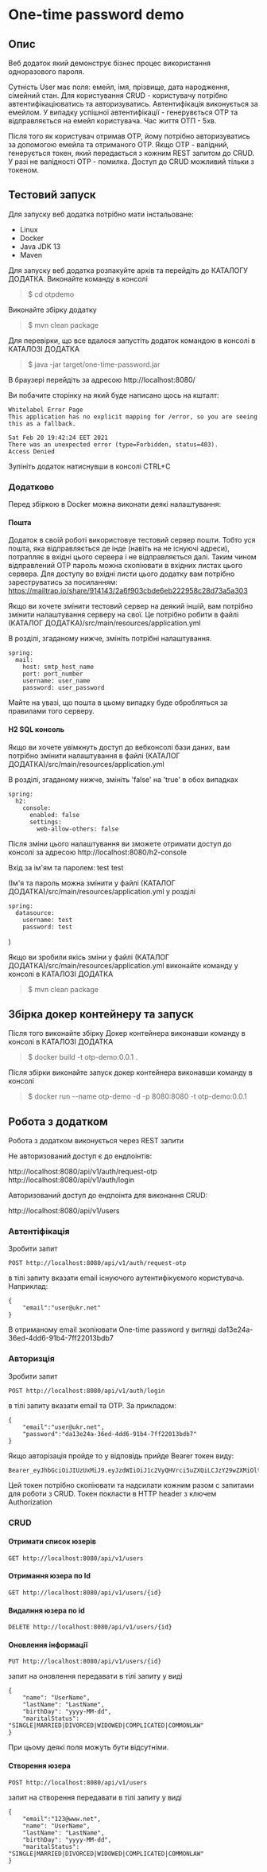 # One-time password demo

## Опис

Веб додаток який демонструє бізнес процес використання одноразового пароля.

Сутність User має поля: емейл, імя, прізвище, дата народження, сімейний стан.
Для користування CRUD - користувачу потрібно автентифікаціюватись та авторизуватись. Автентифікація виконується за емейлом.
У випадку успішної автентифікації - генерувється OTP та відправляється на емейл користувача.
Час життя ОТП - 5хв. 

Після того як користувач отримав ОТР, йому потрібно авторизуватись за допомогою емейла та отриманого ОТР. 
Якщо OTP - валідний, генерується токен, який передається з кожним REST запитом до CRUD. У разі не валідності OTP - помилка.
Доступ до CRUD можливий тільки з токеном.

## Тестовий запуск

Для запуску веб додатка потрібно мати інстальоване:
* Linux
* Docker
* Java JDK 13
* Maven

Для запуску веб додатка розпакуйте архів та перейдіть до КАТАЛОГУ ДОДАТКА.
Виконайте команду в консолі
>$ cd otpdemo

Виконайте збірку додатку
>$ mvn clean package

Для перевірки, що все вдалося запустіть додаток командою в консолі в КАТАЛОЗІ ДОДАТКА
>$ java -jar target/one-time-password.jar

В браузері перейдіть за адресою 
http://localhost:8080/

Ви побачите сторінку на який буде написано щось на кшталт:
```
Whitelabel Error Page
This application has no explicit mapping for /error, so you are seeing this as a fallback.

Sat Feb 20 19:42:24 EET 2021
There was an unexpected error (type=Forbidden, status=403).
Access Denied
```

Зупініть додаток натиснувши в консолі CTRL+C

### Додатково

Перед збіркою в Doсker можна виконати деякі налаштування:

#### Пошта

Додаток в своій роботі використовуе тестовий сервер пошти. 
Тобто уся пошта, яка відправляється де інде (навіть на не існуючі адреси), 
потрапляє в вхідні цього сервера і не відправляється далі.
Таким чином відправлений ОТР пароль можна скопіювати в вхідних листах цього сервера. 
Для доступу во вхідні листи цього додатку вам потрібно зареструватись за посиланням:
https://mailtrap.io/share/914143/2a6f903cbde6eb222958c28d73a5a303


Якщо ви хочете змінити тестовий сервер на деякий іншій, вам потрібно змінити налаштування серверу на свої.
Це потрібно робити в файлі (КАТАЛОГ ДОДАТКА)/src/main/resources/application.yml

В розділі, згаданому нижче, змініть потрібні налаштування. 
```
spring:
  mail:
    host: smtp_host_name
    port: port_number
    username: user_name
    password: user_password   
```

Майте на увазі, що пошта в цьому випадку буде обробляться за правилами того серверу.

#### H2 SQL консоль

Якщо ви хочете увімкнуть доступ до вебконсолі бази даних, вам потрібно змінити налаштування в файлі
(КАТАЛОГ ДОДАТКА)/src/main/resources/application.yml

В розділі, згаданому нижче, змініть 'false' на 'true' в обох випадках
```
spring:
  h2:
    console:
      enabled: false
      settings:
        web-allow-others: false
```

Після зміни цього налаштування ви зможете отримати доступ до консолі за адресою
http://localhost:8080/h2-console

Вхід за ім'ям та паролем:
test
test

(Ім'я та пароль можна змінити у файлі (КАТАЛОГ ДОДАТКА)/src/main/resources/application.yml у розділі
```
spring:
  datasource:
    username: test
    password: test
```
)

Якщо ви зробили якісь зміни у файлі (КАТАЛОГ ДОДАТКА)/src/main/resources/application.yml
виконайте команду у консолі в КАТАЛОЗІ ДОДАТКА
>$ mvn clean package

## Збірка докер контейнеру та запуск

Після того виконайте збірку Докер контейнера виконавши команду в консолі в КАТАЛОЗІ ДОДАТКА
>$ docker build -t otp-demo:0.0.1 .

Після збірки виконайте запуск докер контейнера виконавши команду в консолі
>$ docker run --name otp-demo -d  -p 8080:8080 -t otp-demo:0.0.1

## Робота з додатком

Робота з додатком виконується через REST запити

Не авторизований доступ є до ендпоінтів:

http://localhost:8080/api/v1/auth/request-otp
http://localhost:8080/api/v1/auth/login

Авторизований доступ до ендпоінта для виконання CRUD:

http://localhost:8080/api/v1/users

### Автентіфікація

Зробити запит
```
POST http://localhost:8080/api/v1/auth/request-otp
```

в тілі запиту вказати email існуючого аутентифікуємого користувача. Наприклад:
```
{
    "email":"user@ukr.net"
}
```

В отриманому email зкопіювати One-time password у вигляді da13e24a-36ed-4dd6-91b4-7ff22013bdb7

### Авторизція

Зробити запит

```
POST http://localhost:8080/api/v1/auth/login
```
в тілі запиту вказати email та OTP. За прикладом:
```
{
    "email":"user@ukr.net",
    "password":"da13e24a-36ed-4dd6-91b4-7ff22013bdb7"
}
```

Якщо авторізація пройде то у відповідь прийде Bearer токен виду:
```
Bearer_eyJhbGciOiJIUzUxMiJ9.eyJzdWIiOiJ1c2VyQHVrci5uZXQiLCJzY29wZXMiOlt7ImF1dGhvcml,,,,,0eSI6IlJPTEVfVVNFUiJ9X
```

Цей токен потрібно скопіювати та надсилати кожним разом с запитами для роботи з CRUD.
Токен покласти в HTTP header з ключем Authorization

### CRUD

#### Отримати список юзерів
```
GET http://localhost:8080/api/v1/users
```

#### Отримання юзера по Id
```
GET http://localhost:8080/api/v1/users/{id}
```

#### Видалння юзера по id
```
DELETE http://localhost:8080/api/v1/users/{id}
```

#### Оновлення інформації
```
PUT http://localhost:8080/api/v1/users/{id}
```

запит на оновлення передавати в тілі запиту у виді
```
{
    "name": "UserName",
    "lastName": "LastName",
    "birthDay": "yyyy-MM-dd",
    "maritalStatus": "SINGLE|MARRIED|DIVORCED|WIDOWED|COMPLICATED|COMMONLAW"
}
```

При цьому деякі поля можуть бути відсутніми.

#### Створення юзера
```
POST http://localhost:8080/api/v1/users
```

запит на створення передавати в тілі запиту у виді
```
{
    "email":"123@www.net",
    "name": "UserName",
    "lastName": "LastName",
    "birthDay": "yyyy-MM-dd",
    "maritalStatus": "SINGLE|MARRIED|DIVORCED|WIDOWED|COMPLICATED|COMMONLAW"
}
```
